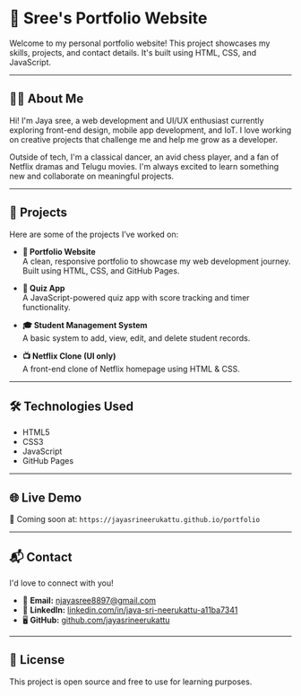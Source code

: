 # 💼 Sree's Portfolio Website

Welcome to my personal portfolio website! This project showcases my skills, projects, and contact details. It's built using HTML, CSS, and JavaScript.

---

## 👩‍💻 About Me

Hi! I'm Jaya sree, a web development and UI/UX enthusiast currently exploring front-end design, mobile app development, and IoT. I love working on creative projects that challenge me and help me grow as a developer.

Outside of tech, I'm a classical dancer, an avid chess player, and a fan of Netflix dramas and Telugu movies. I'm always excited to learn something new and collaborate on meaningful projects.

---

## 🚀 Projects

Here are some of the projects I’ve worked on:

- **🎨 Portfolio Website**  
  A clean, responsive portfolio to showcase my web development journey. Built using HTML, CSS, and GitHub Pages.

- **🧠 Quiz App**  
  A JavaScript-powered quiz app with score tracking and timer functionality.

- **🎓 Student Management System**  
  A basic system to add, view, edit, and delete student records.

- **📺 Netflix Clone (UI only)**  
  A front-end clone of Netflix homepage using HTML & CSS.

---

## 🛠️ Technologies Used

- HTML5  
- CSS3  
- JavaScript  
- GitHub Pages  

---

## 🌐 Live Demo

🔗 Coming soon at: `https://jayasrineerukattu.github.io/portfolio`

---

## 📬 Contact

I'd love to connect with you!

- 📧 **Email:** njayasree8897@gmail.com  
- 💼 **LinkedIn:** [linkedin.com/in/jaya-sri-neerukattu-a11ba7341](https://www.linkedin.com/in/jaya-sri-neerukattu-a11ba7341)  
- 🖥️ **GitHub:** [github.com/jayasrineerukattu](https://github.com/jayasrineerukattu)

---

## 📜 License

This project is open source and free to use for learning purposes.
